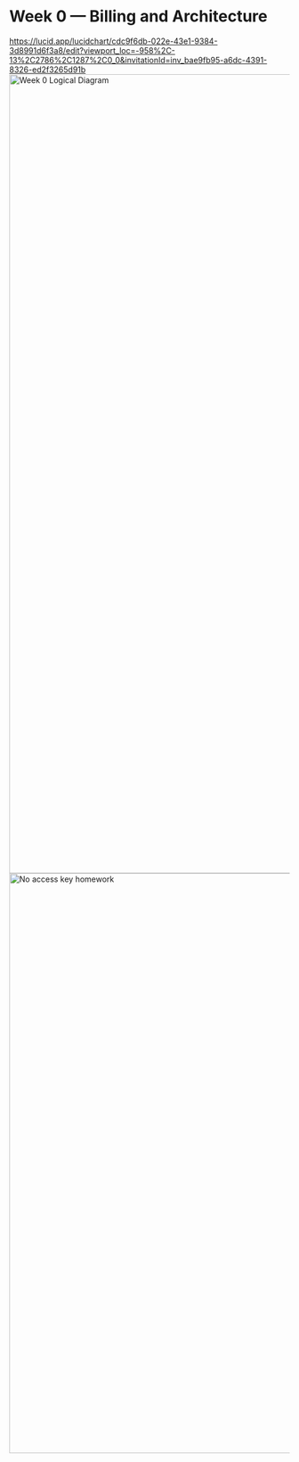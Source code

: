 # Week 0 — Billing and Architecture
https://lucid.app/lucidchart/cdc9f6db-022e-43e1-9384-3d8991d6f3a8/edit?viewport_loc=-958%2C-13%2C2786%2C1287%2C0_0&invitationId=inv_bae9fb95-a6dc-4391-8326-ed2f3265d91b
<img width="1434" alt="Week 0 Logical Diagram " src="https://user-images.githubusercontent.com/125314937/221342703-18302e54-14c4-4b29-a041-188df61a7387.png">
<img width="1041" alt="No access key homework " src="https://user-images.githubusercontent.com/125314937/221342774-a7acf5da-c1c5-4b7a-8d36-fe9d961507c3.png">
